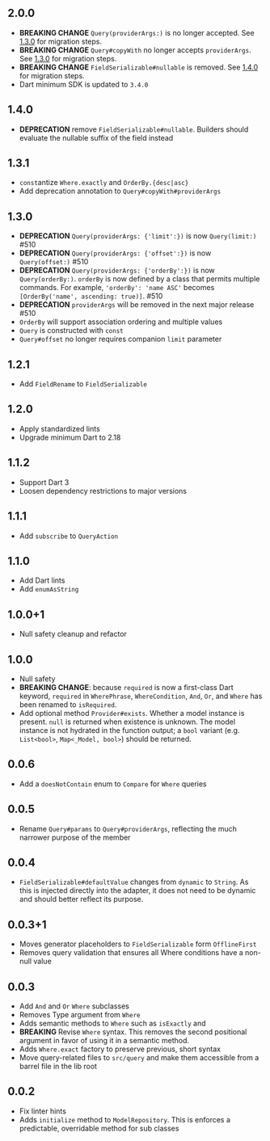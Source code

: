 ## 2.0.0

- **BREAKING CHANGE** `Query(providerArgs:)` is no longer accepted. See [1.3.0](#1.3.0) for migration steps.
- **BREAKING CHANGE** `Query#copyWith` no longer accepts `providerArgs`. See [1.3.0](#1.3.0) for migration steps.
- **BREAKING CHANGE** `FieldSerializable#nullable` is removed. See [1.4.0](#1.4.0) for migration steps.
- Dart minimum SDK is updated to `3.4.0`

## 1.4.0

- **DEPRECATION** remove `FieldSerializable#nullable`. Builders should evaluate the nullable suffix of the field instead

## 1.3.1

- `const`antize `Where.exactly` and `OrderBy.{desc|asc}`
- Add deprecation annotation to `Query#copyWith#providerArgs`

## 1.3.0

- **DEPRECATION** `Query(providerArgs: {'limit':})` is now `Query(limit:)` #510
- **DEPRECATION** `Query(providerArgs: {'offset':})` is now `Query(offset:)` #510
- **DEPRECATION** `Query(providerArgs: {'orderBy':})` is now `Query(orderBy:)`. `orderBy` is now defined by a class that permits multiple commands. For example, `'orderBy': 'name ASC'` becomes `[OrderBy('name', ascending: true)]`. #510
- **DEPRECATION** `providerArgs` will be removed in the next major release #510
- `OrderBy` will support association ordering and multiple values
- `Query` is constructed with `const`
- `Query#offset` no longer requires companion `limit` parameter

## 1.2.1

- Add `FieldRename` to `FieldSerializable`

## 1.2.0

- Apply standardized lints
- Upgrade minimum Dart to 2.18

## 1.1.2

- Support Dart 3
- Loosen dependency restrictions to major versions

## 1.1.1

- Add `subscribe` to `QueryAction`

## 1.1.0

- Add Dart lints
- Add `enumAsString`

## 1.0.0+1

- Null safety cleanup and refactor

## 1.0.0

- Null safety
- **BREAKING CHANGE**: because `required` is now a first-class Dart keyword, `required` in `WherePhrase`, `WhereCondition`, `And`, `Or`, and `Where` has been renamed to `isRequired`.
- Add optional method `Provider#exists`. Whether a model instance is present. `null` is returned when existence is unknown. The model instance is not hydrated in the function output; a `bool` variant (e.g. `List<bool>`, `Map<_Model, bool>`) should be returned.

## 0.0.6

- Add a `doesNotContain` enum to `Compare` for `Where` queries

## 0.0.5

- Rename `Query#params` to `Query#providerArgs`, reflecting the much narrower purpose of the member

## 0.0.4

- `FieldSerializable#defaultValue` changes from `dynamic` to `String`. As this is injected directly into the adapter, it does not need to be dynamic and should better reflect its purpose.

## 0.0.3+1

- Moves generator placeholders to `FieldSerializable` form `OfflineFirst`
- Removes query validation that ensures all Where conditions have a non-null value

## 0.0.3

- Add `And` and `Or` `Where` subclasses
- Removes Type argument from `Where`
- Adds semantic methods to `Where` such as `isExactly` and
- **BREAKING** Revise `Where` syntax. This removes the second positional argument in favor of using it in a semantic method.
- Adds `Where.exact` factory to preserve previous, short syntax
- Move query-related files to `src/query` and make them accessible from a barrel file in the lib root

## 0.0.2

- Fix linter hints
- Adds `initialize` method to `ModelRepository`. This is enforces a predictable, overridable method for sub classes
